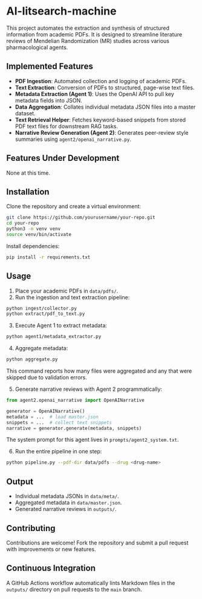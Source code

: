 # AI-litsearch-machine

This project automates the extraction and synthesis of structured information from academic PDFs. It is designed to streamline literature reviews of Mendelian Randomization (MR) studies across various pharmacological agents.

## Implemented Features
- **PDF Ingestion**: Automated collection and logging of academic PDFs.
- **Text Extraction**: Conversion of PDFs to structured, page-wise text files.
- **Metadata Extraction (Agent 1)**: Uses the OpenAI API to pull key metadata fields into JSON.
- **Data Aggregation**: Collates individual metadata JSON files into a master dataset.
- **Text Retrieval Helper**: Fetches keyword-based snippets from stored PDF text files for downstream RAG tasks.
- **Narrative Review Generation (Agent 2)**: Generates peer-review style summaries using `agent2/openai_narrative.py`.

## Features Under Development
None at this time.

## Installation
Clone the repository and create a virtual environment:

```bash
git clone https://github.com/yourusername/your-repo.git
cd your-repo
python3 -m venv venv
source venv/bin/activate
```

Install dependencies:

```bash
pip install -r requirements.txt
```

## Usage
1. Place your academic PDFs in `data/pdfs/`.
2. Run the ingestion and text extraction pipeline:

```bash
python ingest/collector.py
python extract/pdf_to_text.py
```

3. Execute Agent 1 to extract metadata:

```bash
python agent1/metadata_extractor.py
```

4. Aggregate metadata:

```bash
python aggregate.py
```
This command reports how many files were aggregated and any that were skipped due
to validation errors.

5. Generate narrative reviews with Agent 2 programmatically:

```python
from agent2.openai_narrative import OpenAINarrative

generator = OpenAINarrative()
metadata = ...  # load master.json
snippets = ...  # collect text snippets
narrative = generator.generate(metadata, snippets)
```
The system prompt for this agent lives in `prompts/agent2_system.txt`.


6. Run the entire pipeline in one step:

```bash
python pipeline.py --pdf-dir data/pdfs --drug <drug-name>

```

## Output
- Individual metadata JSONs in `data/meta/`.
- Aggregated metadata in `data/master.json`.
- Generated narrative reviews in `outputs/`.

## Contributing
Contributions are welcome! Fork the repository and submit a pull request with improvements or new features.

## Continuous Integration
A GitHub Actions workflow automatically lints Markdown files in the `outputs/` directory on pull requests to the `main` branch.

